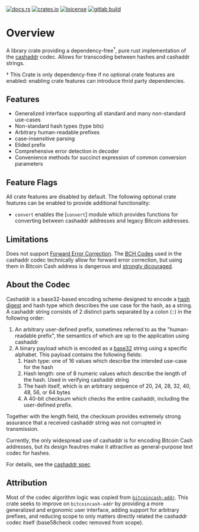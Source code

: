 [![docs.rs](https://img.shields.io/docsrs/cashaddr)](https://docs.rs/cashaddr/latest/cashaddr/)
[![crates.io](https://img.shields.io/crates/v/cashaddr)](https://crates.io/crates/cashaddr)
[![loicense](https://img.shields.io/crates/l/cashaddr)](https://en.wikipedia.org/wiki/MIT_License)
[![gitlab build](https://img.shields.io/gitlab/pipeline-status/pezcore/cashaddr?branch=master)](https://gitlab.com/pezcore/cashaddr/-/pipelines/)


# Overview

A library crate providing a dependency-free<sup>†</sup>, pure rust
implementation of the
[cashaddr](https://github.com/bitcoincashorg/bitcoincash.org/blob/master/spec/cashaddr.md)
codec. Allows for transcoding between hashes and cashaddr strings.

† This Crate is only dependency-free if no optional crate features are enabled:
enabling crate features can introduce thrid party dependencies.

## Features

- Generalized interface supporting all standard and many non-standard use-cases
- Non-standard hash types (type bits)
- Arbitrary human-readable prefixes
- case-insensitive parsing
- Elided prefix
- Comprehensive error detection in decoder
- Convenience methods for succinct expression of common conversion parameters

## Feature Flags

All crate features are disabled by default. The following optional crate
features can be enabled to provide additional functionality:

- `convert` enables the [`convert`] module which provides functions for
converting between cashaddr addresses and legacy Bitcoin addresses.

## Limitations

Does not support [Forward Error
Correction](https://en.wikipedia.org/wiki/Error_correction_code#Forward_error_correction).
The [BCH Codes](https://en.wikipedia.org/wiki/BCH_code) used in the cashaddr
codec technically allow for forward error correction, but using them in Bitcoin
Cash address is dangerous and [strongly
dicouraged](https://github.com/bitcoincashorg/bitcoincash.org/blob/master/spec/cashaddr.md#error-correction).

## About the Codec

Cashaddr is a base32-based encoding scheme designed to encode a [hash
digest](https://en.wikipedia.org/wiki/Hash_function) and hash type which
describes the use case for the hash, as a string. A cashaddr string consists of
2 distinct parts separated by a colon (`:`) in the following order:

1. An arbitrary user-defined prefix, sometimes referred to as the
   "human-readable prefix", the semantics of which are up to the application
   using cashaddr
2. A binary payload which is encoded as a
   [base32](https://en.wikipedia.org/wiki/Base32) string using a specific
   alphabet. This payload contains the following fields:
    1. Hash type: one of 16 values which describe the intended use-case for the
       hash
    2. Hash length: one of 8 numeric values which describe the length of the
       hash. Used in verifying cashaddr string
    3. The hash itself, which is an arbitrary sequence of 20, 24, 28, 32, 40,
       48, 56, or 64 bytes
    4. A 40-bit checksum which checks the entire cashaddr, including the
       user-defined prefix.

Together with the length field, the checksum provides extremely strong
assurance that a received cashaddr string was not corrupted in transmission.

Currently, the only widespread use of cashaddr is for encoding Bitcoin Cash
addresses, but its design feautres make it attractive as general-purpose text
codec for hashes.

For details, see the [cashaddr
spec](https://github.com/bitcoincashorg/bitcoincash.org/blob/master/spec/cashaddr.md)

## Attribution
Most of the codec algorithm logic was copied from
[`bitcoincash-addr`](https://docs.rs/bitcoincash-addr/latest/bitcoincash_addr/).
This crate seeks to improve on `bitcoincash-addr` by providing a more
generalized and ergonomic user interface, adding support for arbitrary
prefixes, and reducing scope to only matters directly related the cashaddr
codec itself (base58check codec removed from scope).
